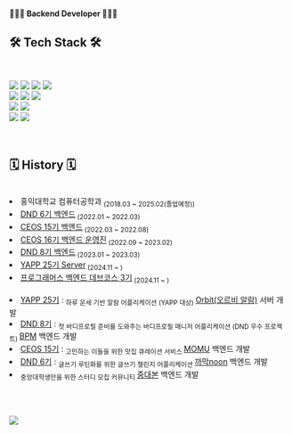 #### 👩🏻‍💻 Backend Developer 👩🏻‍💻


## 🛠 Tech Stack 🛠
<br>

![](https://img.shields.io/badge/Java-00599C?style=flat-square&logo=Java&logoColor=white) ![](https://img.shields.io/badge/python-3776AB?style=flat&logo=python&logoColor=white) ![](https://img.shields.io/badge/c++-00599C?style=flat&logo=c%2B%2B&logoColor=white) ![](https://img.shields.io/badge/c-A8B9CC?style=flat&logo=C&logoColor=white)
<br>
![](https://img.shields.io/badge/Spring-6DB33F?style=flat&logo=Spring&logoColor=white) ![](https://img.shields.io/badge/SpringBoot-6DB33F?style=flat-square&logo=SpringBoot&logoColor=white) ![](https://img.shields.io/badge/Django-092E20?style=flat&logo=django&logoColor=white)
<br>
![](https://img.shields.io/badge/MySQL-4479A1?style=flat&logo=mysql&logoColor=white) ![](https://img.shields.io/badge/Amaozon_S3-569A31?style=flat&logo=amazons3&logoColor=white)
<br>
![](https://img.shields.io/badge/Amazon_AWS-232F3E?style=flat&logo=amazonaws&logoColor=white) ![](https://img.shields.io/badge/Docker-2496ED?style=flat&logo=Docker&logoColor=white)

<br>


## 🗓 History 🗓
<br>

  <li>홍익대학교 컴퓨터공학과 <sub>(2018.03 ~ 2025.02(졸업예정))</sub></li>
  <li><a href="https://github.com/dnd-side-project">DND 6기 백엔드</a><sub> (2022.01 ~ 2022.03)</sub></li>
  <li><a href="https://github.com/CEOS-Developers">CEOS 15기 백엔드</a><sub> (2022.03 ~ 2022.08)</sub></li>
  <li><a href="https://github.com/CEOS-Developers">CEOS 16기 백엔드 운영진</a><sub> (2022.09 ~ 2023.02)</sub></li>
  <li><a href="https://github.com/dnd-side-project">DND 8기 백엔드</a><sub> (2023.01 ~ 2023.03)</sub></li>
  <li><a href="https://www.yapp.co.kr/">YAPP 25기 Server</a><sub> (2024.11 ~ )</sub></li>
  <li><a href="https://github.com/prgrms-be-devcourse">프로그래머스 백엔드 데브코스 3기</a><sub> (2024.11 ~ )</sub></li>

  <br>
  <li><a href="https://github.com/YAPP-Github/Orbit-BE">YAPP 25기</a> : <sub>하루 운세 기반 알람 어플리케이션 (YAPP 대상) </sub><a href="https://apps.apple.com/kr/app/orbit-%EC%98%A4%EB%A5%B4%EB%B9%84-%EC%95%8C%EB%9E%8C-%EA%B8%B0%EC%83%81%EC%95%8C%EB%9E%8C-%EC%9A%B4%EC%84%B8/id6741705831">Orbit(오르비 알람)</a> 서버 개발</li>
  <li><a href="https://github.com/yesjjin99/dnd-8th-3-backend">DND 8기</a> : <sub>첫 바디프로필 준비를 도와주는 바디프로필 매니저 어플리케이션 (DND 우수 프로젝트) </sub><a href="https://play.google.com/store/apps/details?id=com.team.bpm&hl=ko-KR">BPM</a> 백엔드 개발</li>
  <li><a href="https://github.com/Team-Momu/momu-server">CEOS 15기</a> : <sub>고민하는 이들을 위한 맛집 큐레이션 서비스 </sub><a href="https://github.com/Team-Momu/momu-server">MOMU</a> 백엔드 개발</li>
  <li><a href="https://github.com/dnd-side-project/dnd-6th-2-backend">DND 6기</a> : <sub>글쓰기 루틴화를 위한 글쓰기 챌린지 어플리케이션 </sub><a href="https://github.com/dnd-side-project/dnd-6th-2-backend">까막noon</a> 백엔드 개발</li>
  <li><sub>중앙대학생만을 위한 스터디 모집 커뮤니티 </sub><a href="https://github.com/caulipse/caulipse-server">중대본</a> 백엔드 개발</li>

<br><br>

<a href="mailto:yesjjin999@gmail.com"><img src="https://img.shields.io/badge/Gmail-d14836?style=flat-square&logo=Gmail&logoColor=white&link=yesjjin999@gmail.com"/></a>
